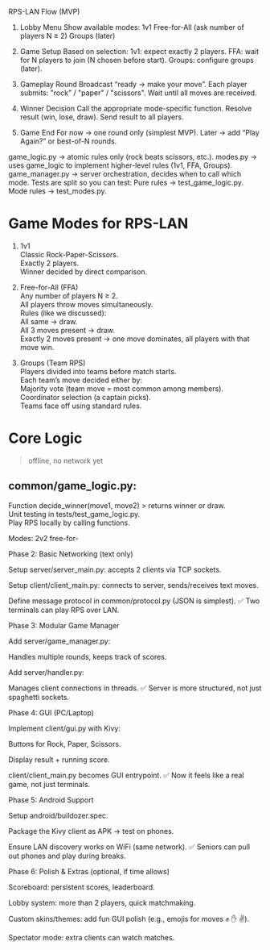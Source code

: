 RPS-LAN Flow (MVP)
1. Lobby Menu
Show available modes:
1v1
Free-for-All (ask number of players N ≥ 2)
Groups (later)

2. Game Setup
Based on selection:
1v1: expect exactly 2 players.
FFA: wait for N players to join (N chosen before start).
Groups: configure groups (later).

3. Gameplay Round
Broadcast “ready → make your move”.
Each player submits: "rock" / "paper" / "scissors".
Wait until all moves are received.

4. Winner Decision
Call the appropriate mode-specific function.
Resolve result (win, lose, draw).
Send result to all players.

5. Game End
For now → one round only (simplest MVP).
Later → add “Play Again?” or best-of-N rounds.




game_logic.py → atomic rules only (rock beats scissors, etc.).
modes.py → uses game_logic to implement higher-level rules (1v1, FFA, Groups).
game_manager.py → server orchestration, decides when to call which mode.
Tests are split so you can test:
Pure rules → test_game_logic.py.
Mode rules → test_modes.py.





# Game Modes for RPS-LAN<br>
1. 1v1<br>
Classic Rock-Paper-Scissors.<br>
Exactly 2 players.<br>
Winner decided by direct comparison.<br>

2. Free-for-All (FFA)<br>
Any number of players N ≥ 2.<br>
All players throw moves simultaneously.<br>
Rules (like we discussed):<br>
All same → draw.<br>
All 3 moves present → draw.<br>
Exactly 2 moves present → one move dominates, all players with that move win.<br>

3. Groups (Team RPS)<br>
Players divided into teams before match starts.<br>
Each team’s move decided either by:<br>
Majority vote (team move = most common among members).<br>
Coordinator selection (a captain picks).<br>
Teams face off using standard rules.<br>

# Core Logic
> offline, no network yet
## common/game_logic.py:
Function decide_winner(move1, move2) > returns winner or draw.<br>
Unit testing in tests/test_game_logic.py.<br>
Play RPS locally by calling functions.


Modes:
2v2
free-for-

































Phase 2: Basic Networking (text only)

Setup server/server_main.py: accepts 2 clients via TCP sockets.

Setup client/client_main.py: connects to server, sends/receives text moves.



































Define message protocol in common/protocol.py (JSON is simplest).
✅ Two terminals can play RPS over LAN.

Phase 3: Modular Game Manager

Add server/game_manager.py:

Handles multiple rounds, keeps track of scores.

Add server/handler.py:

Manages client connections in threads.
✅ Server is more structured, not just spaghetti sockets.

Phase 4: GUI (PC/Laptop)

Implement client/gui.py with Kivy:

Buttons for Rock, Paper, Scissors.

Display result + running score.

client/client_main.py becomes GUI entrypoint.
✅ Now it feels like a real game, not just terminals.

Phase 5: Android Support

Setup android/buildozer.spec.

Package the Kivy client as APK → test on phones.

Ensure LAN discovery works on WiFi (same network).
✅ Seniors can pull out phones and play during breaks.

Phase 6: Polish & Extras (optional, if time allows)

Scoreboard: persistent scores, leaderboard.

Lobby system: more than 2 players, quick matchmaking.

Custom skins/themes: add fun GUI polish (e.g., emojis for moves ✊ ✋ ✌️).

Spectator mode: extra clients can watch matches.